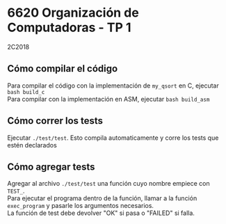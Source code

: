 # 6620 Organización de Computadoras - TP 1  
2C2018

## Cómo compilar el código  
Para compilar el código con la implementación de `my_qsort` en C, ejecutar `bash build_c`  
Para compilar con la implementación en ASM, ejecutar `bash build_asm`  

## Cómo correr los tests  
Ejecutar `./test/test`. Esto compila automaticamente y corre los tests que estén declarados

## Cómo agregar tests  
Agregar al archivo `./test/test` una función cuyo nombre empiece con `TEST_`.  
Para ejecutar el programa dentro de la función, llamar a la función `exec_program` y pasarle los argumentos necesarios.  
La función de test debe devolver "OK" si pasa o "FAILED" si falla.
